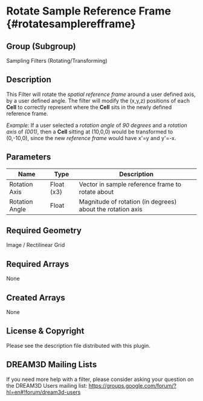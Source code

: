 Rotate Sample Reference Frame {#rotatesamplerefframe}
=============

## Group (Subgroup) ##
Sampling Filters (Rotating/Transforming)

## Description ##
This Filter will rotate the *spatial reference frame* around a user defined axis, by a user defined angle.  The filter will modify the (x,y,z) positions of each **Cell** to correctly represent where the **Cell** sits in the newly defined reference frame.  

*Example:* 
If a user selected a *rotation angle* of *90 degrees* and a *rotation axis* of *(001)*, then a **Cell** sitting at (10,0,0) would be transformed to (0,-10,0), since the new *reference frame* would have x'=y and y'=-x.   

## Parameters ##
| Name | Type | Description |
|------|------|------|
| Rotation Axis | Float (x3) | Vector in sample reference frame to rotate about |
| Rotation Angle | Float | Magnitude of rotation (in degrees) about the rotation axis |

## Required Geometry ##
Image / Rectilinear Grid

## Required Arrays ##
None

## Created Arrays ##
None

## License & Copyright ##

Please see the description file distributed with this plugin.

## DREAM3D Mailing Lists ##

If you need more help with a filter, please consider asking your question on the DREAM3D Users mailing list:
https://groups.google.com/forum/?hl=en#!forum/dream3d-users


